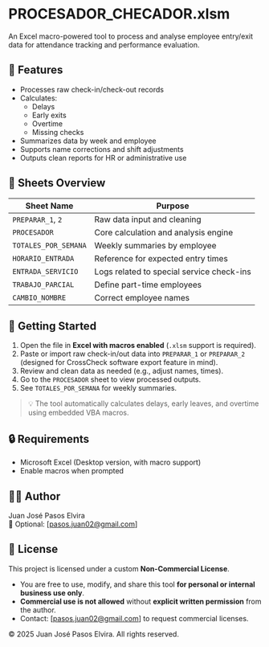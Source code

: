 # PROCESADOR_CHECADOR.xlsm

An Excel macro-powered tool to process and analyse employee entry/exit data for attendance tracking and performance evaluation.

## 📌 Features

- Processes raw check-in/check-out records
- Calculates:
  - Delays
  - Early exits
  - Overtime
  - Missing checks
- Summarizes data by week and employee
- Supports name corrections and shift adjustments
- Outputs clean reports for HR or administrative use

## 📂 Sheets Overview

| Sheet Name             | Purpose                                           |
|------------------------|---------------------------------------------------|
| `PREPARAR_1`, `2`      | Raw data input and cleaning                       |
| `PROCESADOR`           | Core calculation and analysis engine              |
| `TOTALES_POR_SEMANA`   | Weekly summaries by employee                      |
| `HORARIO_ENTRADA`      | Reference for expected entry times                |
| `ENTRADA_SERVICIO`     | Logs related to special service check-ins         |
| `TRABAJO_PARCIAL`      | Define part-time employees                        |
| `CAMBIO_NOMBRE`        | Correct employee names                            |

## 🚀 Getting Started

1. Open the file in **Excel with macros enabled** (`.xlsm` support is required).
2. Paste or import raw check-in/out data into `PREPARAR_1` or `PREPARAR_2` (designed for CrossCheck software export feature in mind).
3. Review and clean data as needed (e.g., adjust names, times).
4. Go to the `PROCESADOR` sheet to view processed outputs.
5. See `TOTALES_POR_SEMANA` for weekly summaries.

> 💡 The tool automatically calculates delays, early leaves, and overtime using embedded VBA macros.

## 🔒 Requirements

- Microsoft Excel (Desktop version, with macro support)
- Enable macros when prompted

## 👨‍💼 Author

Juan José Pasos Elvira  
📧 Optional: [pasos.juan02@gmail.com]

## 📄 License

This project is licensed under a custom **Non-Commercial License**.

- You are free to use, modify, and share this tool **for personal or internal business use only**.
- **Commercial use is not allowed** without **explicit written permission** from the author.
- Contact: [pasos.juan02@gmail.com] to request commercial licenses.

© 2025 Juan José Pasos Elvira. All rights reserved.